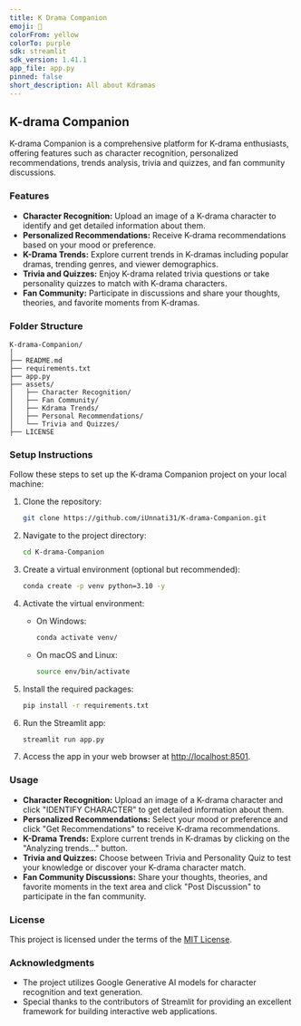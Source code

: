 ```yaml
---
title: K Drama Companion
emoji: 🐨
colorFrom: yellow
colorTo: purple
sdk: streamlit
sdk_version: 1.41.1
app_file: app.py
pinned: false
short_description: All about Kdramas
---
```



## K-drama Companion

K-drama Companion is a comprehensive platform for K-drama enthusiasts, offering features such as character recognition, personalized recommendations, trends analysis, trivia and quizzes, and fan community discussions.


### Features

- **Character Recognition:** Upload an image of a K-drama character to identify and get detailed information about them.
- **Personalized Recommendations:** Receive K-drama recommendations based on your mood or preference.
- **K-Drama Trends:** Explore current trends in K-dramas including popular dramas, trending genres, and viewer demographics.
- **Trivia and Quizzes:** Enjoy K-drama related trivia questions or take personality quizzes to match with K-drama characters.
- **Fan Community:** Participate in discussions and share your thoughts, theories, and favorite moments from K-dramas.

### Folder Structure

```
K-drama-Companion/
│
├── README.md
├── requirements.txt
├── app.py
├── assets/
│   ├── Character Recognition/
│   ├── Fan Community/
│   ├── Kdrama Trends/
│   ├── Personal Recommendations/
│   └── Trivia and Quizzes/
├── LICENSE
```

### Setup Instructions

Follow these steps to set up the K-drama Companion project on your local machine:

1. Clone the repository:
    ```bash
    git clone https://github.com/iUnnati31/K-drama-Companion.git
    ```

2. Navigate to the project directory:
    ```bash
    cd K-drama-Companion
    ```

3. Create a virtual environment (optional but recommended):
    ```bash
    conda create -p venv python=3.10 -y
    ```

4. Activate the virtual environment:
    - On Windows:
        ```bash
        conda activate venv/
        ```
    - On macOS and Linux:
        ```bash
        source env/bin/activate
        ```

5. Install the required packages:
    ```bash
    pip install -r requirements.txt
    ```

6. Run the Streamlit app:
    ```bash
    streamlit run app.py
    ```

7. Access the app in your web browser at [http://localhost:8501](http://localhost:8501).

### Usage

- **Character Recognition:** Upload an image of a K-drama character and click "IDENTIFY CHARACTER" to get detailed information about them.
- **Personalized Recommendations:** Select your mood or preference and click "Get Recommendations" to receive K-drama recommendations.
- **K-Drama Trends:** Explore current trends in K-dramas by clicking on the "Analyzing trends..." button.
- **Trivia and Quizzes:** Choose between Trivia and Personality Quiz to test your knowledge or discover your K-drama character match.
- **Fan Community Discussions:** Share your thoughts, theories, and favorite moments in the text area and click "Post Discussion" to participate in the fan community.

### License

This project is licensed under the terms of the [MIT License](LICENSE).

### Acknowledgments

- The project utilizes Google Generative AI models for character recognition and text generation.
- Special thanks to the contributors of Streamlit for providing an excellent framework for building interactive web applications.

